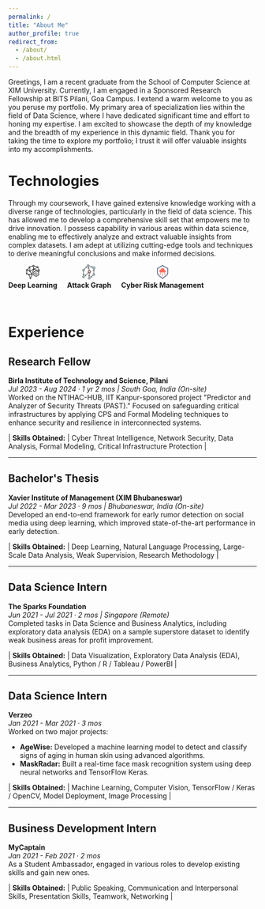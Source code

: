 ```yaml
---
permalink: /
title: "About Me"
author_profile: true
redirect_from: 
  - /about/
  - /about.html
---
```


Greetings, I am a recent graduate from the School of Computer Science at XIM University. Currently, I am engaged in a Sponsored Research Fellowship at BITS Pilani, Goa Campus. I extend a warm welcome to you as you peruse my portfolio. My primary area of specialization lies within the field of Data Science, where I have dedicated significant time and effort to honing my expertise. I am excited to showcase the depth of my knowledge and the breadth of my experience in this dynamic field. Thank you for taking the time to explore my portfolio; I trust it will offer valuable insights into my accomplishments.


**Technologies**
======

Through my coursework, I have gained extensive knowledge working with a diverse range of technologies, particularly in the field of data science. This has allowed me to develop a comprehensive skill set that empowers me to drive innovation. I possess capability in various areas within data science, enabling me to effectively analyze and extract valuable insights from complex datasets. I am adept at utilizing cutting-edge tools and techniques to derive meaningful conclusions and make informed decisions.

<div style="display: flex; align-items: center; gap: 20px;">
    <div style="text-align: center;">
        <img src="images/deep-learning.png" alt="Deep Learning Icon" width="30"/>
        <div style="font-weight: bold;">Deep Learning</div>
    </div>
    <div style="text-align: center;">
        <img src="images/Attack graph.png" alt="Attack Graph Icon" width="30"/>
        <div style="font-weight: bold;">Attack Graph</div>
    </div>
    <div style="text-align: center;">
        <img src="images/cloud.png" alt="Cyber Risk Management Icon" width="30"/>
        <div style="font-weight: bold;">Cyber Risk Management</div>
    </div>
</div>

<br/><!-- Adds two line breaks for extra space -->

**Experience**
======

## Research Fellow

**Birla Institute of Technology and Science, Pilani**  
*Jul 2023 - Aug 2024 · 1 yr 2 mos | South Goa, India (On-site)*  
Worked on the NTIHAC-HUB, IIT Kanpur-sponsored project "Predictor and Analyzer of Security Threats (PAST)." Focused on safeguarding critical infrastructures by applying CPS and Formal Modeling techniques to enhance security and resilience in interconnected systems.

| **Skills Obtained:** | Cyber Threat Intelligence, Network Security, Data Analysis, Formal Modeling, Critical Infrastructure Protection |

---

## Bachelor's Thesis

**Xavier Institute of Management (XIM Bhubaneswar)**  
*Jul 2022 - Mar 2023 · 9 mos | Bhubaneswar, India (On-site)*  
Developed an end-to-end framework for early rumor detection on social media using deep learning, which improved state-of-the-art performance in early detection.

| **Skills Obtained:** | Deep Learning, Natural Language Processing, Large-Scale Data Analysis, Weak Supervision, Research Methodology |

---

## Data Science Intern

**The Sparks Foundation**  
*Jun 2021 - Jul 2021 · 2 mos | Singapore (Remote)*  
Completed tasks in Data Science and Business Analytics, including exploratory data analysis (EDA) on a sample superstore dataset to identify weak business areas for profit improvement.

| **Skills Obtained:** | Data Visualization, Exploratory Data Analysis (EDA), Business Analytics, Python / R / Tableau / PowerBI |

---

## Data Science Intern

**Verzeo**  
*Jan 2021 - Mar 2021 · 3 mos*  
Worked on two major projects:  

- **AgeWise:** Developed a machine learning model to detect and classify signs of aging in human skin using advanced algorithms.
- **MaskRadar:** Built a real-time face mask recognition system using deep neural networks and TensorFlow Keras.

| **Skills Obtained:** | Machine Learning, Computer Vision, TensorFlow / Keras / OpenCV, Model Deployment, Image Processing |

---

## Business Development Intern

**MyCaptain**  
*Jan 2021 - Feb 2021 · 2 mos*  
As a Student Ambassador, engaged in various roles to develop existing skills and gain new ones.

| **Skills Obtained:** | Public Speaking, Communication and Interpersonal Skills, Presentation Skills, Teamwork, Networking |

